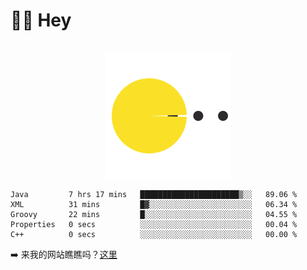 
# 👋🏻 Hey
<div align="center">
	<br>
	<img src="https://raw.githubusercontent.com/Aniket965/Aniket965/master/pacman.svg?sanitize=true" width="200" height="200">
	<br>
</div>

<!--START_SECTION:waka-->

```text
Java         7 hrs 17 mins   ██████████████████████▒░░   89.06 %
XML          31 mins         █▓░░░░░░░░░░░░░░░░░░░░░░░   06.34 %
Groovy       22 mins         █░░░░░░░░░░░░░░░░░░░░░░░░   04.55 %
Properties   0 secs          ░░░░░░░░░░░░░░░░░░░░░░░░░   00.04 %
C++          0 secs          ░░░░░░░░░░░░░░░░░░░░░░░░░   00.00 %
```

<!--END_SECTION:waka-->

 ➡️  来我的网站瞧瞧吗？[这里](https://www.shaolongfei.com)

